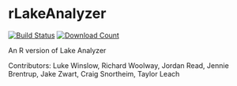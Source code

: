 rLakeAnalyzer
===============
[![Build Status](https://travis-ci.org/GLEON/rLakeAnalyzer.svg?branch=master)](https://travis-ci.org/GLEON/rLakeAnalyzer)
[![Download Count](http://cranlogs.r-pkg.org/badges/rLakeAnalyzer)](http://cran.rstudio.com/web/packages/rLakeAnalyzer/index.html)


An R version of Lake Analyzer

Contributors: Luke Winslow, Richard Woolway, Jordan Read, Jennie Brentrup, Jake Zwart, Craig Snortheim, Taylor Leach
